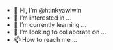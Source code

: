 - 👋 Hi, I’m @htinkyawlwin
- 👀 I’m interested in ...
- 🌱 I’m currently learning ...
- 💞️ I’m looking to collaborate on ...
- 📫 How to reach me ...

<!---
htinkyawlwin/htinkyawlwin is a ✨ special ✨ repository because its `README.md` (this file) appears on your GitHub profile.
You can click the Preview link to take a look at your changes.
--->
